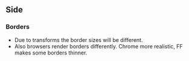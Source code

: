 ## Side

### Borders

- Due to transforms the border sizes will be different.
- Also browsers render borders differently. Chrome more realistic, FF makes some borders thinner.
